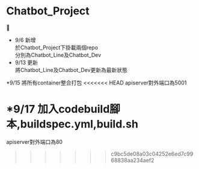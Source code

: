 # Chatbot_Project
:dog:  
* 9/6 新增  
於Chatbot_Project下掛載兩個repo  
分別為Chatbot_Line及Chatbot_Dev
* 9/13 更新  
將Chatbot_Line及Chatbot_Dev更新為最新狀態  

*9/15
將所有container整合打包
<<<<<<< HEAD
apiserver對外端口為5001

*9/17
加入codebuild腳本,buildspec.yml,build.sh
=======
apiserver對外端口為80
>>>>>>> c9bc5de08a03c04252e6ed7c9968838aa234aef2

